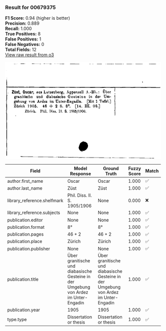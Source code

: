 ### Result for 00679375
**F1 Score:** 0.94 (higher is better)<br>**Precision:** 0.889<br>**Recall:** 1.000<br>**True Positives:** 8<br>**False Positives:** 1<br>**False Negatives:** 0<br>**Total Fields:** 12<br>[View raw result from o3](https://github.com/RISE-UNIBAS/humanities_data_benchmark/blob/main/results/2025-09-02/T0168/request_T0168_00679375.json)

<img src="https://github.com/RISE-UNIBAS/humanities_data_benchmark/blob/main/benchmarks/zettelkatalog/images/00679375.jpg?raw=true" alt="00679375" width="600px">

| Field | Model Response | Ground Truth | Fuzzy Score | Match |
|-------|----------------|--------------|-------------|-------|
| author.first_name | Oscar | Oscar | 1.000 | ✅ |
| author.last_name | Züst | Züst | 1.000 | ✅ |
| library_reference.shelfmark | Phil. Diss. II. S. 1905/1906 | None | 0.000 | ❌ |
| library_reference.subjects | None | None | 1.000 | ✅ |
| publication.editor | None | None | 1.000 | ✅ |
| publication.format | 8° | 8° | 1.000 | ✅ |
| publication.pages | 46 + 2 | 46 + 2 | 1.000 | ✅ |
| publication.place | Zürich | Zürich | 1.000 | ✅ |
| publication.publisher | None | None | 1.000 | ✅ |
| publication.title | Über granitische und diabasische Gesteine in der Umgebung von Ardez im Unter-Engadin | Über granitische und diabasische Gesteine in der Umgebung von Ardez im Unter-Engadin | 1.000 | ✅ |
| publication.year | 1905 | 1905 | 1.000 | ✅ |
| type.type | Dissertation or thesis | Dissertation or thesis | 1.000 | ✅ |

